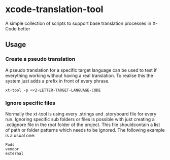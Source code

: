 # xcode-translation-tool
A simple collection of scripts to support base translation processes in X-Code better

## Usage

### Create a pseudo translation 
A pseudo translation for a specific target language can be used to test if everything working without having a real translation. 
To realise this the system just adds a prefix in front of every phrase. 

```shell
xt-tool -p <<2-LETTER-TARGET-LANGUAGE-CODE
```

### Ignore specific files
Normally the xt-tool is using every .strings and .storyboard file for every run. Ignoring specific sub folders or files is possible with just creating a .xctignore file in the root folder of the project. This file shouldcontain a list of path or folder patterns which needs to be ignored. The following example is a usual one:

```
Pods
vendor
external
```

